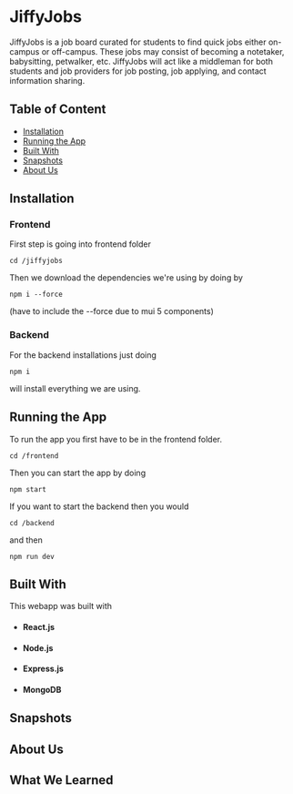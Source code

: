 # JiffyJobs

JiffyJobs is a job board curated for students to find quick jobs either on-campus or off-campus. These jobs may consist of becoming a notetaker, babysitting, petwalker, etc. JiffyJobs will act like a middleman for both students and job providers for job posting, job applying, and contact information sharing. 


## Table of Content 
* [Installation](#Installation)
* [Running the App](#Running-the-App)
* [Built With](#Built-With)
* [Snapshots](#Snapshots)
* [About Us](#About-Us)

## Installation 
### Frontend
First step is going into frontend folder
```
cd /jiffyjobs
```
Then we download the dependencies we're using by doing by
```
npm i --force
```
(have to include the --force due to mui 5 components)
### Backend
For the backend installations just doing
```
npm i
```
will install everything we are using. 
## Running the App

To run the app you first have to be in the frontend folder. 
```
cd /frontend
```
Then you can start the app by doing 
```
npm start
```
If you want to start the backend then you would
```
cd /backend
```
and then 
```
npm run dev
```
## Built With 
This webapp was built with 
* #### React.js
* #### Node.js
* #### Express.js
* #### MongoDB

## Snapshots

## About Us

## What We Learned




